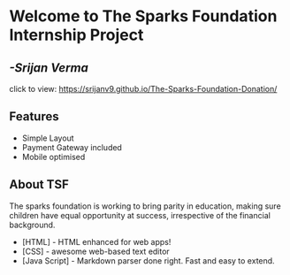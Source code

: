 # Welcome to The Sparks Foundation Internship Project
## _-Srijan Verma_

click to view: https://srijanv9.github.io/The-Sparks-Foundation-Donation/

## Features
- Simple Layout
- Payment Gateway included
- Mobile optimised 

## About TSF
The sparks foundation is working to bring parity in education, making sure children have equal opportunity at success, irrespective of the financial background.


- [HTML] - HTML enhanced for web apps!
- [CSS] - awesome web-based text editor
- [Java Script] - Markdown parser done right. Fast and easy to extend.

